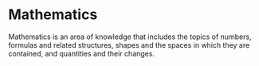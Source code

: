 # Mathematics
Mathematics is an area of knowledge that includes the topics of numbers, formulas and related structures, shapes and the spaces in which they are contained, and quantities and their changes. 
